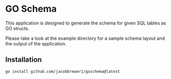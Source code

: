 # GO Schema

This application is designed to generate the schema for given SQL tables as GO structs. 

Please take a look at the example directory for a sample schema layout and the output of the application.

## Installation

```bash
go install github.com/jacobbrewer1/goschema@latest
```
